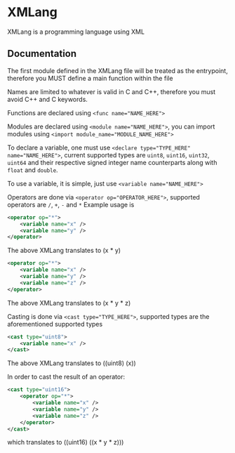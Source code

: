 # XMLang

XMLang is a programming language using XML

## Documentation

The first module defined in the XMLang file will be treated as the entrypoint, therefore you MUST define a main function within the file

Names are limited to whatever is valid in C and C++, therefore you must avoid C++ and C keywords.

Functions are declared using `<func name="NAME_HERE">`

Modules are declared using `<module name="NAME_HERE">`, you can import modules using `<import module_name="MODULE_NAME_HERE">`

To declare a variable, one must use `<declare type="TYPE_HERE" name="NAME_HERE">`, current supported types are `uint8`, `uint16`, `uint32`, `uint64` and their respective signed integer name counterparts along with `float` and `double`.

To use a variable, it is simple, just use `<variable name="NAME_HERE">`

Operators are done via `<operator op="OPERATOR_HERE">`, supported operators are `/`, `+`, `-` and `*`
Example usage is
```xml
<operator op="*">
    <variable name="x" />
    <variable name="y" />
</operator>
```
The above XMLang translates to (x * y)
```xml
<operator op="*">
    <variable name="x" />
    <variable name="y" />
    <variable name="z" />
</operator>
```
The above XMLang translates to (x * y * z)

Casting is done via `<cast type="TYPE_HERE">`, supported types are the aforementioned supported types
```xml
<cast type="uint8">
    <variable name="x" />
</cast>
```
The above XMLang translates to ((uint8) (x))

In order to cast the result of an operator:
```xml
<cast type="uint16">
    <operator op="*">
        <variable name="x" />
        <variable name="y" />
        <variable name="z" />
    </operator>
</cast>
```
which translates to ((uint16) ((x * y * z)))

